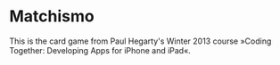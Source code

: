 Matchismo
=========

This is the card game from Paul Hegarty's Winter 2013 course »Coding Together: Developing Apps for iPhone and iPad«.
